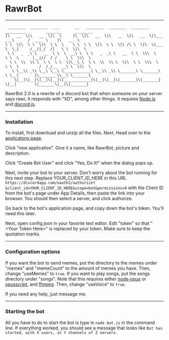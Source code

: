 # RawrBot
---
```
 ________  ________  ___       __   ________  ________  ________  _________         _______      ________     
|\   __  \|\   __  \|\  \     |\  \|\   __  \|\   __  \|\   __  \|\___   ___\      /  ___  \    |\   __  \    
\ \  \|\  \ \  \|\  \ \  \    \ \  \ \  \|\  \ \  \|\ /\ \  \|\  \|___ \  \_|     /__/|_/  /|   \ \  \|\  \   
 \ \   _  _\ \   __  \ \  \  __\ \  \ \   _  _\ \   __  \ \  \\\  \   \ \  \      |__|//  / /    \ \  \\\  \  
  \ \  \\  \\ \  \ \  \ \  \|\__\_\  \ \  \\  \\ \  \|\  \ \  \\\  \   \ \  \         /  /_/__  __\ \  \\\  \ 
   \ \__\\ _\\ \__\ \__\ \____________\ \__\\ _\\ \_______\ \_______\   \ \__\       |\________\\__\ \_______\
    \|__|\|__|\|__|\|__|\|____________|\|__|\|__|\|_______|\|_______|    \|__|        \|_______\|__|\|_______|
```                                                                          
                                                                  
RawrBot 2.0 is a rewrite of a discord bot that when someone on your server says rawr, it responds with "XD", among other things. It requires [Node.js](https://nodejs.org/en/download/ "Node.js Download") and [discord.js](https://github.com/discordjs/discord.js "discord.js").
***
### Installation
To install, first download and unzip all the files. Next, Head over to the [applicatons page](https://discordapp.com/developers/applications/me).

Click “new application”. Give it a name, like RawrBot, picture and description.

Click “Create Bot User” and click “Yes, Do It!” when the dialog pops up.

Next, invite your bot to your server. Don't worry about the bot running for this next step. Replace YOUR_CLIENT_ID_HERE in this URL ```https://discordapp.com/oauth2/authorize?&client_id=YOUR_CLIENT_ID_HERE&scope=bot&permissions=0``` with the Client ID from the bot's page under App Details, then paste the link into your browser. You should then select a server, and click authorize.

Go back to the bot's application page, and copy down the bot's token. You'll need this later.

Next, open config.json in your favorite text editor.
Edit "token" so that "\<Your Token Here\>" is replaced by your token. Make sure to keep the quotation marks.

***
### Configuration options

If you want the bot to send memes, put the directory to the memes under "memes" and "memeCount" to the amount of memes you have. Then, change "useMemes" to ```true```. If you want to play songs, put the songs directory under "songs". Note that this requires either [node-opus](https://www.npmjs.com/package/node-opus) or [opusscript](https://www.npmjs.com/package/opusscript), and [ffmpeg](https://www.npmjs.com/package/ffmpeg). Then, change "useVoice" to ```true```.

If you need any help, just message me.
***
### Starting the bot
All you have to do to start the bot is type in `node bot.js` in the command line. If everything worked, you should see a message that looks like ```Bot has started, with X users, in Y channels of Z servers.```
